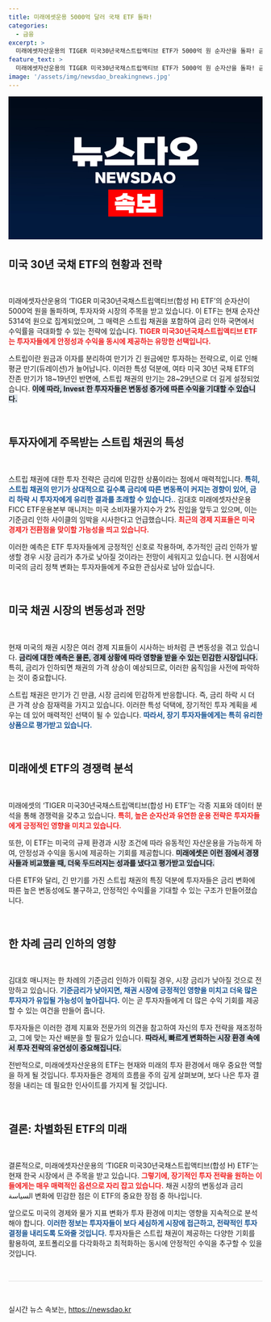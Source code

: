 ```yaml
---
title: 미래에셋운용 5000억 달러 국채 ETF 돌파!
categories:
  - 금융
excerpt: >
  미래에셋자산운용의 TIGER 미국30년국채스트립액티브 ETF가 5000억 원 순자산을 돌파! 금리 인하 기대 속, 장기 투자자들에게 더 큰 기회가 열리고 있습니다. 당신도 이 기회를 놓치지 마세요!
feature_text: >
  미래에셋자산운용의 TIGER 미국30년국채스트립액티브 ETF가 5000억 원 순자산을 돌파! 금리 인하 기대 속, 장기 투자자들에게 더 큰 기회가 열리고 있습니다. 당신도 이 기회를 놓치지 마세요!
image: '/assets/img/newsdao_breakingnews.jpg'
---
```


<p><img src="/assets/img/newsdao_breakingnews.jpg" alt="ranknews 속보" /></p>

<h2 data-ke-size="size26">미국 30년 국채 ETF의 현황과 전략</h2>

<p data-ke-size="size16">&nbsp;</p>

<p>미래에셋자산운용의 ‘TIGER 미국30년국채스트립액티브(합성 H) ETF’의 순자산이 5000억 원을 돌파하며, 투자자와 시장의 주목을 받고 있습니다. 이 ETF는 현재 순자산 5314억 원으로 집계되었으며, 그 매력은 스트립 채권을 포함하여 금리 인하 국면에서 수익률을 극대화할 수 있는 전략에 있습니다. <b><span style="color: #ee2323;">TIGER 미국30년국채스트립액티브 ETF는 투자자들에게 안정성과 수익을 동시에 제공하는 유망한 선택입니다.</span></b></p>

<p>스트립이란 원금과 이자를 분리하여 만기가 긴 원금에만 투자하는 전략으로, 이로 인해 평균 만기(듀레이션)가 늘어납니다. 이러한 특성 덕분에, 여타 미국 30년 국채 ETF의 잔존 만기가 18~19년인 반면에, 스트립 채권의 만기는 28~29년으로 더 길게 설정되었습니다. <b><span style="background-color: #21538527;">이에 따라, Invest 한 투자자들은 변동성 증가에 따른 수익을 기대할 수 있습니다.</span></b></p>

<p data-ke-size="size16">&nbsp;</p>

<h2 data-ke-size="size26">투자자에게 주목받는 스트립 채권의 특성</h2>

<p data-ke-size="size16">&nbsp;</p>

<p>스트립 채권에 대한 투자 전략은 금리에 민감한 상품이라는 점에서 매력적입니다. <b><span style="color: #1a5490;">특히, 스트립 채권의 만기가 상대적으로 길수록 금리에 따른 변동폭이 커지는 경향이 있어, 금리 하락 시 투자자에게 유리한 결과를 초래할 수 있습니다.</span></b>. 김대호 미래에셋자산운용 FICC ETF운용본부 매니저는 미국 소비자물가지수가 2% 진입을 앞두고 있으며, 이는 기준금리 인하 사이클의 임박을 시사한다고 언급했습니다. <b><span style="color: #ee2323;">최근의 경제 지표들은 미국 경제가 전환점을 맞이할 가능성을 띄고 있습니다.</span></b></p>

<p>이러한 예측은 ETF 투자자들에게 긍정적인 신호로 작용하며, 추가적인 금리 인하가 발생할 경우 시장 금리가 추가로 낮아질 것이라는 전망이 세워지고 있습니다. 현 시점에서 미국의 금리 정책 변화는 투자자들에게 주요한 관심사로 남아 있습니다.</p>

<p data-ke-size="size16">&nbsp;</p>

<h2 data-ke-size="size26">미국 채권 시장의 변동성과 전망</h2>

<p data-ke-size="size16">&nbsp;</p>

<p>현재 미국의 채권 시장은 여러 경제 지표들이 시사하는 바처럼 큰 변동성을 겪고 있습니다. <b><span style="background-color: #21538527;">금리에 대한 예측은 물론, 경제 상황에 따라 영향을 받을 수 있는 민감한 시장입니다.</span></b> 특히, 금리가 인하되면 채권의 가격 상승이 예상되므로, 이러한 움직임을 사전에 파악하는 것이 중요합니다.</p>

<p>스트립 채권은 만기가 긴 만큼, 시장 금리에 민감하게 반응합니다. 즉, 금리 하락 시 더 큰 가격 상승 잠재력을 가지고 있습니다. 이러한 특성 덕택에, 장기적인 투자 계획을 세우는 데 있어 매력적인 선택이 될 수 있습니다. <b><span style="color: #1a5490;">따라서, 장기 투자자들에게는 특히 유리한 상품으로 평가받고 있습니다.</span></b></p>

<p data-ke-size="size16">&nbsp;</p>

<h2 data-ke-size="size26">미래에셋 ETF의 경쟁력 분석</h2>

<p data-ke-size="size16">&nbsp;</p>

<p>미래에셋의 ‘TIGER 미국30년국채스트립액티브(합성 H) ETF’는 각종 지표와 데이터 분석을 통해 경쟁력을 갖추고 있습니다. <b><span style="color: #ee2323;">특히, 높은 순자산과 유연한 운용 전략은 투자자들에게 긍정적인 영향을 미치고 있습니다.</span></b></p>

<p>또한, 이 ETF는 미국의 규제 환경과 시장 조건에 따라 유동적인 자산운용을 가능하게 하여, 안정성과 수익을 동시에 제공하는 기회를 제공합니다. <b><span style="background-color: #21538527;">미래에셋은 이런 점에서 경쟁사들과 비교했을 때, 더욱 두드러지는 성과를 냈다고 평가받고 있습니다.</span></b> </p>

<p>다른 ETF와 달리, 긴 만기를 가진 스트립 채권의 특징 덕분에 투자자들은 금리 변화에 따른 높은 변동성에도 불구하고, 안정적인 수익률을 기대할 수 있는 구조가 만들어졌습니다.</p>

<p data-ke-size="size16">&nbsp;</p>

<h2 data-ke-size="size26">한 차례 금리 인하의 영향</h2>

<p data-ke-size="size16">&nbsp;</p>

<p>김대호 매니저는 한 차례의 기준금리 인하가 이뤄질 경우, 시장 금리가 낮아질 것으로 전망하고 있습니다. <b><span style="color: #1a5490;">기준금리가 낮아지면, 채권 시장에 긍정적인 영향을 미치고 더욱 많은 투자자가 유입될 가능성이 높아집니다.</span></b> 이는 곧 투자자들에게 더 많은 수익 기회를 제공할 수 있는 여건을 만들어 줍니다. </p>

<p>투자자들은 이러한 경제 지표와 전문가의 의견을 참고하여 자신의 투자 전략을 재조정하고, 그에 맞는 자산 배분을 할 필요가 있습니다. <b><span style="background-color: #21538527;">따라서, 빠르게 변화하는 시장 환경 속에서 투자 전략의 유연성이 중요해집니다.</span></b> </p>

<p>전반적으로, 미래에셋자산운용의 ETF는 현재와 미래의 투자 환경에서 매우 중요한 역할을 하게 될 것입니다. 투자자들은 경제의 흐름을 주의 깊게 살펴보며, 보다 나은 투자 결정을 내리는 데 필요한 인사이트를 가지게 될 것입니다.</p>

<p data-ke-size="size16">&nbsp;</p>

<h2 data-ke-size="size26">결론: 차별화된 ETF의 미래</h2>

<p data-ke-size="size16">&nbsp;</p>

<p>결론적으로, 미래에셋자산운용의 ‘TIGER 미국30년국채스트립액티브(합성 H) ETF’는 현재 한국 시장에서 큰 주목을 받고 있습니다. <b><span style="color: #ee2323;">그렇기에, 장기적인 투자 전략을 원하는 이들에게는 매우 매력적인 옵션으로 자리 잡고 있습니다.</span></b> 채권 시장의 변동성과 금리 السياسة 변화에 민감한 점은 이 ETF의 중요한 장점 중 하나입니다.</p>

<p>앞으로도 미국의 경제와 물가 지표 변화가 투자 환경에 미치는 영향을 지속적으로 분석해야 합니다. <b><span style="color: #1a5490;">이러한 정보는 투자자들이 보다 세심하게 시장에 접근하고, 전략적인 투자 결정을 내리도록 도와줄 것입니다.</span></b> 투자자들은 스트립 채권이 제공하는 다양한 기회를 활용하여, 포트폴리오를 다각화하고 최적화하는 동시에 안정적인 수익을 추구할 수 있을 것입니다. </p>

<p data-ke-size="size16">&nbsp;</p>

<hr style="height: 1px; border: none; background-color: #ddd;"/>

<p data-ke-size="size16">&nbsp;</p>
실시간 뉴스 속보는, <a href="https://newsdao.kr" rel="dofollow">https://newsdao.kr</a>


